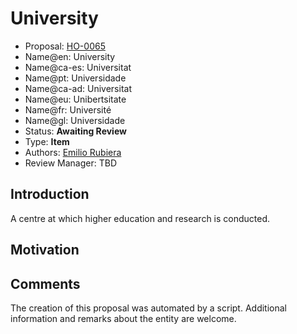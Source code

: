 # University

* Proposal: [HO-0065](0065-university.md)
* Name@en: University
* Name@ca-es: Universitat
* Name@pt: Universidade
* Name@ca-ad: Universitat
* Name@eu: Unibertsitate
* Name@fr: Université
* Name@gl: Universidade
* Status: **Awaiting Review**
* Type: **Item**
* Authors: [Emilio Rubiera](https://github.com/spitxa)
* Review Manager: TBD

## Introduction

A centre at which higher education and research is conducted.

## Motivation

## Comments
The creation of this proposal was automated by a script. Additional information and remarks about the entity are welcome.
